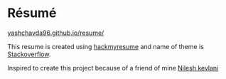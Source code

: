 # Résumé
[yashchavda96.github.io/resume/](https://yashchavda96.github.io/resume/)

This resume is created using [hackmyresume](https://github.com/hacksalot/HackMyResume) and name of theme is  [Stackoverflow](https://themes.jsonresume.org/stackoverflow).

Inspired to create this project because of a friend of mine [Nilesh kevlani](https://njkevlani.github.io/)
